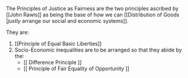 The Principles of Justice as Fairness are the two principles ascribed by [[John Rawls]] as being the base of how we can [[Distribution of Goods |*justly* arrange our social and economic systems]]. 

They are:
1. [[Principle of Equal Basic Liberties]]
2. Socio-Economic inequalities are to be arranged so that they abide by the:
	- [[ Difference Principle ]]
	- [[ Principle of Fair Equality of Opportunity ]]
